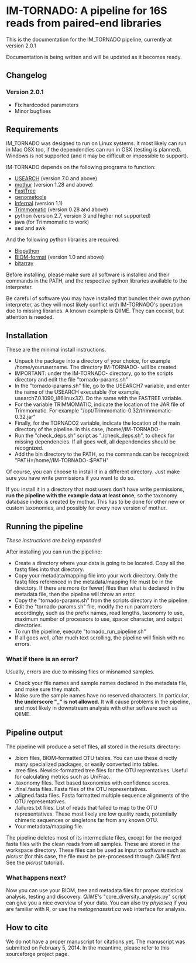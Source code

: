 # IM-TORNADO: A pipeline for 16S reads from paired-end libraries

This is the documentation for the IM_TORNADO pipeline, currently at version 2.0.1

Documentation is being written and will be updated as it becomes ready.

## Changelog

### Version 2.0.1

* Fix hardcoded parameters
* Minor bugfixes

## Requirements

IM_TORNADO was designed to run on Linux systems. It most likely can run in Mac OSX too, if the dependendies can run in OSX (testing is planned). Windows is not supported (and it may be difficult or impossible to support).

IM-TORNADO depends on the following programs to function:

* [USEARCH](http://drive5.com/usearch "USEARCH website") (version 7.0 and above)
* [mothur](http://mothur.org "mothur website") (version 1.28 and above)
* [FastTree](http://www.microbesonline.org/fasttree "FastTree website")
* [genometools](http"//genometools.org "genometools website")
* [Infernal](http://infernal.janelia.edu "Infernal website") (version 1.1)
* [Trimmomatic](http://usadellab.org/cms/?page=trimmomatic "Trimmomatic website") (version 0.28 and above)
* python (version 2.7, version 3 and higher not supported)
* java (for Trimmomatic to work)
* sed and awk

And the following python libraries are required:

* [Biopython](http://biopython.org "Biopython website")
* [BIOM-format](http://biom-format.org "BIOM-format website") (version 1.0 and above)
* [bitarray](https://pypi.python.org/pypi/bitarray "bitarray package website")

Before installing, please make sure all software is installed and their commands in the PATH, and the respective python libraries available to the interpreter.

Be careful of software you may have installed that bundles their own python interpreter, as they will most likely conflict with IM-TORNADO's operation due to missing libraries. A known example is QIIME. They can coexist, but attention is needed.

## Installation

These are the minimal install instructions. 

* Unpack the package into a directory of your choice, for example /home/yourusername. The directory IM-TORNADO-<version> will be created.
* IMPORTANT: under the IM-TORNADO-<version> directory, go to the scripts directory and edit the file "tornado-params.sh"
* In the "tornado-params.sh" file, go to the USEARCH7 variable, and enter the name of the USEARCH executable (for example, usearch7.0.1090_i86linux32). Do the same with the FASTREE variable.
* For the variable TRIMMOMATIC, indicate the location of the JAR file of Trimmomatic. For example "/opt/Trimmomatic-0.32/trimmomatic-0.32.jar"
* Finally, for the TORNADO2 variable, indicate the location of the main directory of the pipeline. In this case, /home/<yourusername>/IM-TORNADO-<version>
* Run the "check_deps.sh" script as "./check_deps.sh", to check for missing dependencies. If all goes well, all dependencies should be recognized.
* Add the bin directory to the PATH, so the commands can be recognized: "PATH=/home/<yourusername>/IM-TORNADO-<version>:$PATH"

Of course, you can choose to install it in a different directory. Just make sure you have write permissions if you want to do so.

If you install it in a directory that most users don't have write permissions, **run the pipeline with the example data at least once**, so the taxonomy database index is created by mothur. This has to be done for other new or custom taxonomies, and possibly for every new version of mothur.

## Running the pipeline

_These instructions are being expanded_

After installing you can run the pipeline:

* Create a directory where your data is going to be located. Copy all the fastq files into that directory.
* Copy your metadata/mapping file into your work directory. Only the fastq files referenced in the metadata/mapping file must be in the directory. If there are more (or fewer) files than what is declared in the metadata file, then the pipeline will throw an error.
* Copy the "tornado-params.sh" from the scripts directory in the pipeline.
* Edit the "tornado-params.sh" file, modify the run parameters accordingly, such as the prefix names, read lengths, taxonomy to use, maximum number of processors to use, spacer character, and output directories.
* To run the pipeline, execute "tornado_run_pipeline.sh"
* If all goes well, after much text scrolling, the pipeline will finish with no errors.

### What if there is an error?

Usually, errors are due to missing files or misnamed samples.

* Check your file names and sample names declared in the metadata file, and make sure they match.
* Make sure the sample names have no reserved characters. In particular, **the underscore "_" is not allowed.** It will cause problems in the pipeline, and most likely in downstream analysis with other software such as QIIME.

## Pipeline output

The pipeline will produce a set of files, all stored in the results directory:

* .biom files, BIOM-formatted OTU tables. You can use these directly many specialized packages, or easily converted into tables.
* .tree files. Newick-formatted tree files for the OTU reprentatives. Useful for calculating metrics such as UniFrac.
* .taxonomy files. Text based taxonomies with confidence scores.
* .final.fasta files. Fasta files of the OTU representatives.
* .aligned.fasta files. Fasta formatted multiple sequence alignments of the OTU representatives.
* .failures.txt files. List of reads that failed to map to the OTU representatives. These most likely are low quality reads, potentially chimeric sequences or singletons far from any known OTU.
* Your metadata/mapping file.

The pipeline deletes most of its intermediate files, except for the merged fasta files with the clean reads from all samples. These are stored in the workspace directory. These files can be used as input to software such as _picrust_ (for this case, the file must be pre-processed through _QIIME_ first. See the _picrust_ tutorial).

### What happens next?

Now you can use your BIOM, tree and metadata files for proper statistical analysis, testing and discovery. _QIIME_'s "core\_diversity\_analysis.py" script can give you a nice overview of your data. You can also try _phyloseq_ if you are familiar with R, or use the _metagenassist.ca_ web interface for analysis.

## How to cite

We do not have a proper manuscript for citations yet. The manuscript was submitted on February 5, 2014. In the meantime, please refer to this sourceforge project page.
